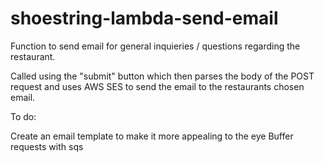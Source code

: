 # shoestring-lambda-send-email

Function to send email for general inquieries / questions regarding the restaurant. 

Called using the "submit" button which then parses the body of the POST request and uses AWS SES to send the email to the restaurants chosen email.

To do:


Create an email template to make it more appealing to the eye
Buffer requests with sqs
